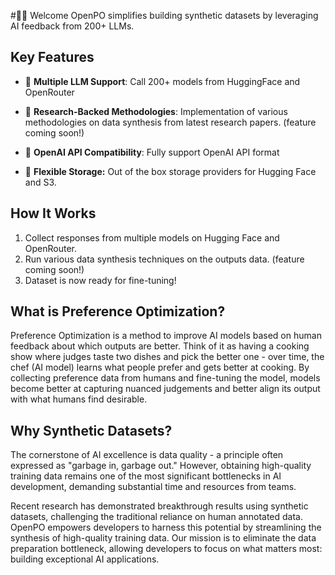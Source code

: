 #👋🏻 Welcome
OpenPO simplifies building synthetic datasets by leveraging AI feedback from 200+ LLMs.

## Key Features

- 🔌 **Multiple LLM Support**: Call 200+ models from HuggingFace and OpenRouter

- 🧪 **Research-Backed Methodologies**: Implementation of various methodologies on data synthesis from latest research papers. (feature coming soon!)

- 🤝 **OpenAI API Compatibility**: Fully support OpenAI API format

- 💾 **Flexible Storage:** Out of the box storage providers for Hugging Face and S3.

## How It Works
1. Collect responses from multiple models on Hugging Face and OpenRouter.
2. Run various data synthesis techniques on the outputs data. (feature coming soon!)
3. Dataset is now ready for fine-tuning!


## What is Preference Optimization?
Preference Optimization is a method to improve AI models based on human feedback about which outputs are better. Think of it as having a cooking show where judges taste two dishes and pick the better one - over time, the chef (AI model) learns what people prefer and gets better at cooking. By collecting preference data from humans and fine-tuning the model, models become better at capturing nuanced judgements and better align its output with what humans find desirable.


## Why Synthetic Datasets?
The cornerstone of AI excellence is data quality - a principle often expressed as "garbage in, garbage out." However, obtaining high-quality training data remains one of the most significant bottlenecks in AI development, demanding substantial time and resources from teams.

Recent research has demonstrated breakthrough results using synthetic datasets, challenging the traditional reliance on human annotated data. OpenPO empowers developers to harness this potential by streamlining the synthesis of high-quality training data. Our mission is to eliminate the data preparation bottleneck, allowing developers to focus on what matters most: building exceptional AI applications.


